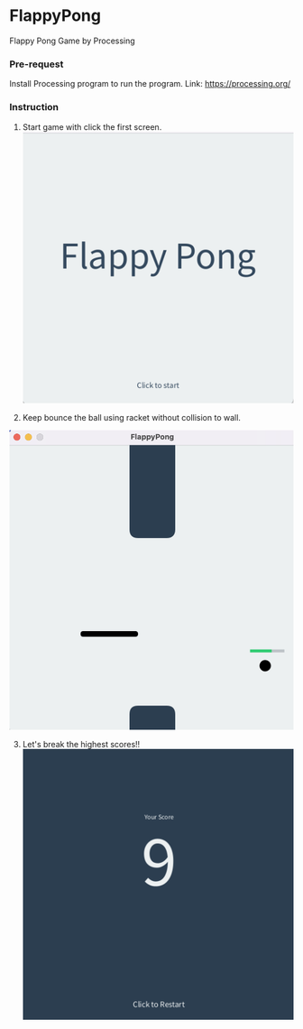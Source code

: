 # FlappyPong

Flappy Pong Game by Processing


### Pre-request

Install Processing program to run the program. 
Link: https://processing.org/
    

### Instruction

1. Start game with click the first screen.
![initScreen](images/initScreen.png)


2. Keep bounce the ball using racket without collision to wall.

![gameScreen](images/gameScreen.png)

3. Let's break the highest scores!!
![gameOverScreen](images/gameOverScreen.png)
